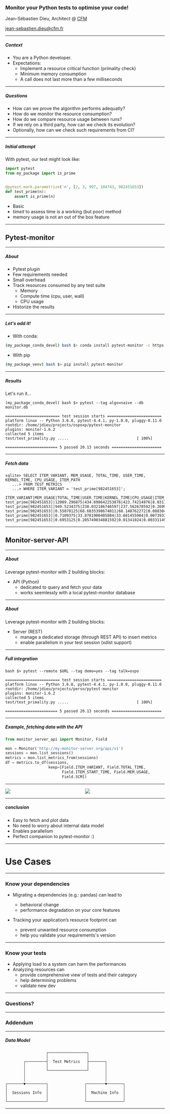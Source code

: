 ### Monitor your Python tests to optimise your code!

Jean-Sébastien Dieu, Architect @ [CFM](https://www.cfm.fr)

jean-sebastien.dieu@cfm.fr

--- ---

##### Context

- You are a Python developer.
- Expectations: 
   - Implement a resource critical function (primality check)
   - Minimum memory consumption
   - A call does not last more than a few milliseconds 

---

##### Questions <!-- .element: class="fragment" data-fragment-index="1" -->

* How can we prove the algorithm performs adequatly? <!-- .element: class="fragment" data-fragment-index="1" -->
* How do we monitor the resource consumption? <!-- .element: class="fragment" data-fragment-index="2" -->
* How do we compare resource usage between runs? <!-- .element: class="fragment" data-fragment-index="3" -->
* If we rely on a third party, how can we check its evolution? <!-- .element: class="fragment" data-fragment-index="4" -->
* Optionally, how can we check such requirements from CI? <!-- .element: class="fragment" data-fragment-index="5" -->

---
##### Initial attempt

With pytest, our test might look like:

```python [1-7]
import pytest
from my_package import is_prime


@pytest.mark.parametrize('n', [2, 3, 997, 104743, 982451653])
def test_prime(n):
    assert is_prime(n)
```

- Basic <!-- .element: class="fragment" data-fragment-index="1" -->
- *timeit* to assess time is a working (but poor) method<!-- .element: class="fragment" data-fragment-index="2" -->
- memory usage is not an out of the box feature <!-- .element: class="fragment" data-fragment-index="5" -->

---
 ## Pytest-monitor
---

##### About 

* Pytest plugin 
* Few requirements needed
* Small overhead 
* Track resources consumed by any test suite
    * Memory
    * Compute time (cpu, user, wall)
    * CPU usage
* Historize the results

---
##### Let's add it!

- With conda:
```bash
(my_package_conda_devel) bash $> conda install pytest-monitor -c https://conda.anaconda.org/conda-forge
```

- With pip
```bash
(my_package_venv) bash $> pip install pytest-monitor
``` 

---
##### Results

Let's run it...
```
(my_package_conda_devel) bash $> pytest --tag algo=naive --db monitor.db

======================== test session starts ========================
platform linux -- Python 3.6.8, pytest-4.4.1, py-1.8.0, pluggy-0.11.0
rootdir: /home/jdieu/projects/ospoxp/pytest-monitor
plugins: monitor-1.6.2
collected 5 items
test/test_primality.py .....                              [ 100%]

======================= 5 passed 20.13 seconds ======================
```
---

##### Fetch data
```soql
sqlite> SELECT ITEM_VARIANT, MEM_USAGE, TOTAL_TIME, USER_TIME, KERNEL_TIME, CPU_USAGE, ITEM_PATH
   ...> FROM TEST_METRICS
   ...> WHERE ITEM_VARIANT = 'test_prime[982451653]';

ITEM_VARIANT|MEM_USAGE|TOTAL_TIME|USER_TIME|KERNEL_TIME|CPU_USAGE|ITEM_PATH
test_prime[982451653]|12009.296875|434.698642253876|423.74214976|8.03175076|0.99327179464212|test_prime
test_prime[982451653]|949.5234375|238.032186746597|237.562678592|0.2699172|0.999161495941682|test_prime
test_prime[982451653]|0.55078125|68.6835398674011|68.148762272|0.08830408|0.993499555843175|test_prime
test_prime[982451653]|0.7109375|33.8781900405884|33.681455904|0.007393368|0.994411130926371|test_prime
test_prime[982451653]|0.6953125|0.205749034881592|0.01341024|0.003311496|0.0812724881534601|test_prime
```

--- ---
 ## Monitor-server-API
---
##### About

Leverage pytest-monitor with 2 building blocks:

 - API (Python)
   * dedicated to query and fetch your data
   * works seemlessly with a local pytest-monitor database
---
##### About

Leverage pytest-monitor with 2 building blocks:

 - Server (REST)
   * manage a dedicated storage (through REST API) to insert metrics
   * enable parallelism in your test session (xdist support)

---

##### Full integration

```
bash $> pytest --remote $URL --tag demo=yes --tag talk=ospo

======================== test session starts ========================
platform linux -- Python 3.6.8, pytest-4.4.1, py-1.8.0, pluggy-0.11.0
rootdir: /home/jdieu/projects/perso/pytest-monitor
plugins: monitor-1.6.2
collected 5 items
test/test_primality.py .....                              [ 100%]

======================= 5 passed 20.13 seconds ======================
```

---

##### Example, fetching data with the API


```python
from monitor_server_api import Monitor, Field

mon = Monitor('http://my-monitor-server.org/api/v1')
sessions = mon.list_sessions()
metrics = mon.list_metrics_from(sessions)
df = metrics.to_df(sessions,
                   keep=[Field.ITEM_VARIANT, Field.TOTAL_TIME,
                         Field.ITEM_START_TIME, Field.MEM_USAGE,
                         Field.SCM])

```
---
<style>.container{
    display: flex;
}
.col{
    flex: 1;
}
</style>
<div class="container">
  <div class="col">
    <img src='ptm_wall.png'>
  </div>
  <div class="col">
    <img src='ptm_mem.png'>
  </div>
</div>

---

##### conclusion

* Easy to fetch and plot data
* No need to worry about internal data model
* Enables parallelism
* Perfect companion to pytest-monitor :)

--- ---

# Use Cases

---

### Know your dependencies

 - Migrating a dependencies (e.g.: pandas) can lead to
   - behavioral change
   - performance degradation on your core features
 
 - Tracking your application’s resource footprint can
   - prevent unwanted resource consumption
   - help you validate your requirements's version

---

### Know your tests

 - Applying load to a system can harm the performances
 - Analyzing resources can 
    - provide comprehensive view of tests and their category
    - help determining problems
    - validate new dev

--- ---
### Questions?
--- ---
### Addendum
---
##### Data Model

```
                  ┌─────────────────┐
                  │                 │
        ┌─────────┤  Test Metrics   ├───────┐
        │         │                 │       │
        │         └─────────────────┘       │
        │                                   │
        │                                   │
┌───────▼─────────┐                ┌────────▼───────┐
│                 │                │                │
│  Sessions Info  │                │  Machine Info  │
│                 │                │                │
└─────────────────┘                └────────────────┘
```


                     
---
